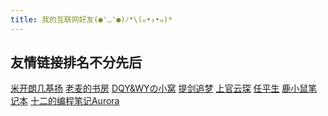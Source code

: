 ```yaml
---
title: 我的互联网好友(●'◡'●)ﾉ*\(๑•₃•๑)*
---
```


## 友情链接排名不分先后

[米开朗几基扬](https://icloudnative.io/) [老麦的书房](https://typonotes.com/) [DQY&WYの小窝](https://www.dqywy.top/)
 [提剑追梦](https://blog.jkjoy.cn) [上官云琛](https://www.sgyunc.com/) [任平生](https://buuu.cn/) [鹿小鼠笔记本](https://www.lxs.ink) [十二的编程笔记](https://blog.twelveeee.top/)[Aurora](https://blog.wuhobin.top/)